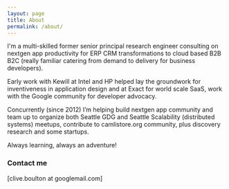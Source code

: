 ```yaml
---
layout: page
title: About
permalink: /about/
---
```

I'm a multi-skilled former senior principal research engineer consulting on nextgen app productivity for ERP CRM transformations to cloud based B2B B2C (really familiar catering from demand to delivery for business developers).

Early work with Kewill at Intel and HP helped lay the groundwork for inventiveness in application design and at Exact for world scale SaaS, work with the Google community for developer advocacy. 

Concurrently (since 2012) I’m helping build nextgen app community and team up to organize both Seattle GDG and Seattle Scalability (distributed systems) meetups, contribute to camlistore.org community, plus discovery research and some startups.

Always learning, always an adventure!

### Contact me

[clive.boulton at googlemail.com]
